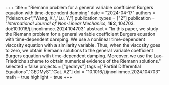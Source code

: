 +++
title = "Riemann problem for a general variable coefficient Burgers equation with time-dependent damping"
date = "2024-04-17"
authors = ["delacruz-r","Wang, X.","Lu, Y."]
publication_types = ["2"]
publication = "*International Journal of Non-Linear Mechanics*, **162**, 104703. doi:10.1016/j.ijnonlinmec.2024.104703"
abstract = "In this paper, we study the Riemann problem for a general variable coefficient Burgers equation with time-dependent damping. We use a nonlinear time-dependent viscosity equation with a similarity variable. Thus, when the viscosity goes to zero, we obtain Riemann solutions to the general variable coefficient Burgers equation with time-dependent damping. Moreover, we use the Lax–Friedrichs scheme to obtain numerical evidence of the Riemann solutions."
selected = false
projects = ["gedmys"]
tags =["Partial Differential Equations","GEDMyS","Cat. A2"]
doi = "10.1016/j.ijnonlinmec.2024.104703"
math = true
highlight = true
+++

